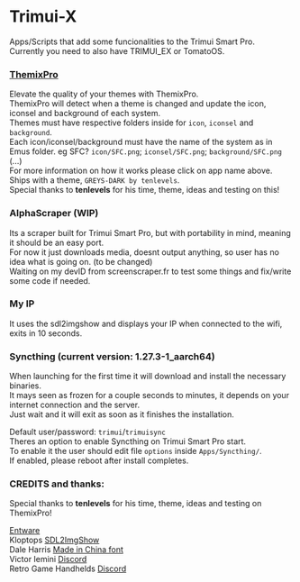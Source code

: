 # Trimui-X  
  
Apps/Scripts that add some funcionalities to the Trimui Smart Pro.  
Currently you need to also have TRIMUI_EX or TomatoOS.  
  
### [ThemixPro](https://github.com/veckia9x/Trimui-X/tree/main/Apps/ThemixPro)  
Elevate the quality of your themes with ThemixPro.  
ThemixPro will detect when a theme is changed and update the icon, iconsel and background of each system.  
Themes must have respective folders inside for `icon`, `iconsel` and `background`.  
Each icon/iconsel/background must have the name of the system as in Emus folder. eg SFC? `icon/SFC.png`; `iconsel/SFC.png`; `background/SFC.png` (...)  
For more information on how it works please click on app name above.  
Ships with a theme, `GREYS-DARK by tenlevels`.  
Special thanks to **tenlevels** for his time, theme, ideas and testing on this!  


### AlphaScraper (WIP)  
Its a scraper built for Trimui Smart Pro, but with portability in mind, meaning it should be an easy port.  
For now it just downloads media, doesnt output anything, so user has no idea what is going on. (to be changed)  
Waiting on my devID from screenscraper.fr to test some things and fix/write some code if needed.  
  
### My IP  
It uses the sdl2imgshow and displays your IP when connected to the wifi, exits in 10 seconds.  
  
### Syncthing  (current version: 1.27.3-1_aarch64)  
When launching for the first time it will download and install the necessary binaries.  
It mays seen as frozen for a couple seconds to minutes, it depends on your internet connection and the server.  
Just wait and it will exit as soon as it finishes the installation.  
  
Default user/password: `trimui`/`trimuisync`  
Theres an option to enable Syncthing on Trimui Smart Pro start.  
To enable it the user should edit file `options` inside `Apps/Syncthing/`.  
If enabled, please reboot after install completes.  
  
### CREDITS and thanks:  
  
Special thanks to **tenlevels** for his time, theme, ideas and testing on ThemixPro!  

[Entware](https://entware.net/)  
Kloptops [SDL2ImgShow](https://github.com/kloptops/sdl2imgshow)  
Dale Harris [Made in China font](https://www.dafont.com/pt/made-in-china.font)  
Victor Iemini [Discord](https://discord.com/invite/cW6bxmPCsf)  
Retro Game Handhelds [Discord](https://discord.com/invite/retro-game-handhelds-529983248114122762)  
